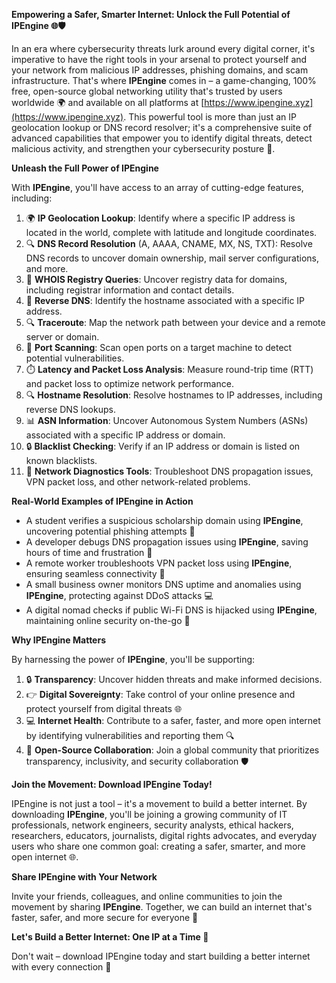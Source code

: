 **Empowering a Safer, Smarter Internet: Unlock the Full Potential of IPEngine 🌐🛡️**

In an era where cybersecurity threats lurk around every digital corner, it's imperative to have the right tools in your arsenal to protect yourself and your network from malicious IP addresses, phishing domains, and scam infrastructure. That's where **IPEngine** comes in – a game-changing, 100% free, open-source global networking utility that's trusted by users worldwide 🌍 and available on all platforms at [https://www.ipengine.xyz](https://www.ipengine.xyz). This powerful tool is more than just an IP geolocation lookup or DNS record resolver; it's a comprehensive suite of advanced capabilities that empower you to identify digital threats, detect malicious activity, and strengthen your cybersecurity posture 🔐.

**Unleash the Full Power of IPEngine**

With **IPEngine**, you'll have access to an array of cutting-edge features, including:

1. 🌍 **IP Geolocation Lookup**: Identify where a specific IP address is located in the world, complete with latitude and longitude coordinates.
2. 🔍 **DNS Record Resolution** (A, AAAA, CNAME, MX, NS, TXT): Resolve DNS records to uncover domain ownership, mail server configurations, and more.
3. 📡 **WHOIS Registry Queries**: Uncover registry data for domains, including registrar information and contact details.
4. 👀 **Reverse DNS**: Identify the hostname associated with a specific IP address.
5. 🔍 **Traceroute**: Map the network path between your device and a remote server or domain.
6. 🚀 **Port Scanning**: Scan open ports on a target machine to detect potential vulnerabilities.
7. ⏱️ **Latency and Packet Loss Analysis**: Measure round-trip time (RTT) and packet loss to optimize network performance.
8. 🔍 **Hostname Resolution**: Resolve hostnames to IP addresses, including reverse DNS lookups.
9. 📊 **ASN Information**: Uncover Autonomous System Numbers (ASNs) associated with a specific IP address or domain.
10. 🔒 **Blacklist Checking**: Verify if an IP address or domain is listed on known blacklists.
11. 🔧 **Network Diagnostics Tools**: Troubleshoot DNS propagation issues, VPN packet loss, and other network-related problems.

**Real-World Examples of IPEngine in Action**

* A student verifies a suspicious scholarship domain using **IPEngine**, uncovering potential phishing attempts 🚫
* A developer debugs DNS propagation issues using **IPEngine**, saving hours of time and frustration 🔧
* A remote worker troubleshoots VPN packet loss using **IPEngine**, ensuring seamless connectivity 📡
* A small business owner monitors DNS uptime and anomalies using **IPEngine**, protecting against DDoS attacks 💻
* A digital nomad checks if public Wi-Fi DNS is hijacked using **IPEngine**, maintaining online security on-the-go 🚀

**Why IPEngine Matters**

By harnessing the power of **IPEngine**, you'll be supporting:

1. 🔒 **Transparency**: Uncover hidden threats and make informed decisions.
2. 👉 **Digital Sovereignty**: Take control of your online presence and protect yourself from digital threats 🌐
3. 💻 **Internet Health**: Contribute to a safer, faster, and more open internet by identifying vulnerabilities and reporting them 🔍
4. 🤝 **Open-Source Collaboration**: Join a global community that prioritizes transparency, inclusivity, and security collaboration 🛡️

**Join the Movement: Download IPEngine Today!**

IPEngine is not just a tool – it's a movement to build a better internet. By downloading **IPEngine**, you'll be joining a growing community of IT professionals, network engineers, security analysts, ethical hackers, researchers, educators, journalists, digital rights advocates, and everyday users who share one common goal: creating a safer, smarter, and more open internet 🌐.

**Share IPEngine with Your Network**

Invite your friends, colleagues, and online communities to join the movement by sharing **IPEngine**. Together, we can build an internet that's faster, safer, and more secure for everyone 🚀

**Let's Build a Better Internet: One IP at a Time 🔑**

Don't wait – download IPEngine today and start building a better internet with every connection 🔗